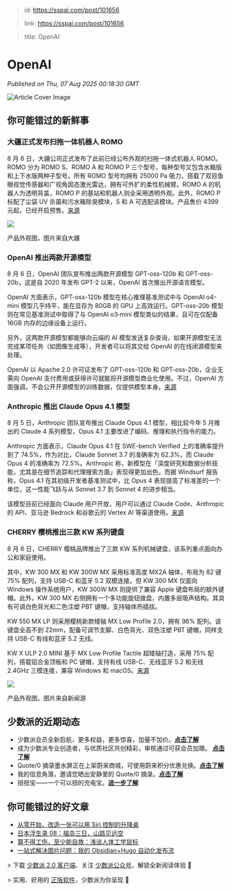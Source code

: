 > id: https://sspai.com/post/101656

> link: https://sspai.com/post/101656

> title: OpenAI

# OpenAI
_Published on Thu, 07 Aug 2025 00:18:30 GMT_

![Article Cover Image](https://cdnfile.sspai.com/07/08/2025/article/3f34567f-07a2-074d-5d1c-299bd96c2c59.jpeg)  

你可能错过的新鲜事
---------

### 大疆正式发布扫拖一体机器人 ROMO

8 月 6 日，大疆公司正式发布了此前已经公布外观的扫拖一体式机器人 ROMO。ROMO 分为 ROMO S、ROMO A 和 ROMO P 三个型号，每种型号又包含水箱版和上下水版两种子型号。所有 ROMO 型号均拥有 25000 Pa 吸力，搭载了双目鱼眼视觉传感器和广视角固态激光雷达，拥有可外扩的柔性机械臂。ROMO A 的机器人为透明背盖，ROMO P 的基站和机器人则全采用透明外观。此外，ROMO P 标配了尘袋 UV 杀菌和污水箱除臭模块，S 和 A 可选配该模块。产品售价 4399 元起，已经开启预售。[来源](https://www.romo.tech/cn/romo-p)

![](https://cdnfile.sspai.com/2025/08/07/article/1fc0316a7448a9e14828d0cdb696455d.jpeg?imageView2/2/w/1120/q/90/interlace/1/ignore-error/1/format/webp)

产品外观图，图片来自大疆

### OpenAI 推出两款开源模型

8 月 6 日，OpenAI 团队宣布推出两款开源模型 GPT-oss-120b 和 GPT-oss-20b，这是自 2020 年发布 GPT-2 以来，OpenAI 首次推出开源语言模型。

OpenAI 方面表示，GPT-oss-120b 模型在核心推理基准测试中与 OpenAI o4-mini 模型几乎持平，能在显存为 80GB 的 GPU 上高效运行。GPT-oss-20b 模型则在常见基准测试中取得了与 OpenAI o3‑mini 模型类似的结果，且可在仅配备 16GB 内存的边缘设备上运行。

另外，这两款开源模型都能够向云端的 AI 模型发送复杂查询，如果开源模型无法完成某项任务（如图像生成等），开发者可以将其交给 OpenAI 的在线闭源模型来处理。

OpenAI 以 Apache 2.0 许可证发布了 GPT-oss-120b 和 GPT-oss-20b，企业无需向 OpenAI 支付费用或获得许可就能将开源模型商业化使用。不过，OpenAI 方面强调，不会公开开源模型的训练数据，仅提供模型本身。[来源](https://m.ithome.com/html/873306.htm)

### Anthropic 推出 Claude Opus 4.1 模型

8 月 5 日，Anthropic 团队宣布推出 Claude Opus 4.1 模型，相比较今年 5 月推出的 Claude 4 系列模型，Opus 4.1 主要改进了编码、推理和执行指令的能力。

Anthropic 方面表示，Claude Opus 4.1 在 SWE-bench Verified 上的准确率提升到了 74.5%，作为对比，Claude Sonnet 3.7 的准确率为 62.3%，而 Claude Opus 4 的准确率为 72.5%。Anthropic 称，新模型在「深度研究和数据分析技能，尤其是在细节追踪和代理搜索方面」表现得更加出色。而据 Windsurf 报告称，Opus 4.1 在其初级开发者基准测试中，比 Opus 4 表现提高了标准差的一个单位，这一性能飞跃与从 Sonnet 3.7 到 Sonnet 4 的进步相当。

该模型目前已经面向 Claude 用户开放，用户可以通过 Claude Code、Anthropic 的 API、亚马逊 Bedrock 和谷歌云的 Vertex AI 等渠道使用。[来源](https://m.ithome.com/html/873303.htm)

### CHERRY 樱桃推出三款 KW 系列键盘

8 月 6 日，CHERRY 樱桃品牌推出了三款 KW 系列机械键盘，该系列重点面向办公和家庭使用。

其中，KW 300 MX 和 KW 300W MX 采用标准高度 MX2A 轴体，布局为 82 键 75% 配列，支持 USB-C 和蓝牙 5.2 双模连接。但 KW 300 MX 仅面向 Windows 操作系统用户，KW 300W MX 则提供了兼容 Apple 键盘布局的额外键帽。此外，KW 300 MX 右侧拥有一个多功能旋钮拨盘，内置多层吸声结构。其具有可调白色背光和二色注塑 PBT 键帽，支持轴体热插拔。

KW 550 MX LP 则采用樱桃新款矮轴 MX Low Profile 2.0，拥有 96% 配列。该键盘全高不到 22mm，配备可调节支脚、白色背光、双色注塑 PBT 键帽，同样支持 USB-C 有线和蓝牙 5.2 无线。

KW X ULP 2.0 MINI 基于 MX Low Profile Tactile 超矮轴打造，采用 75% 配列，搭载铝合金顶板和 PC 键帽，支持有线 USB-C、无线蓝牙 5.2 和无线 2.4GHz 三模连接，兼容 Windows 和 macOS。[来源](https://m.ithome.com/html/873360.htm)

![](https://cdnfile.sspai.com/2025/08/07/article/a14b266d748c1b3e1c6252bd52990791.jpeg?imageView2/2/w/1120/q/90/interlace/1/ignore-error/1/format/webp)

产品外观图，图片来自新闻源

少数派的近期动态
--------

-   少数派会员全新启航，更多权益，更多惊喜，加量不加价。[**点击了解**](https://sspai.com/post/101440)
-   成为少数派专业创造者，与优质社区共创精彩，审核通过可获会员加赠。 [**点击了解**](https://sspai.com/page/verified/)
-   Quote/0 摘录墨水屏正在上架蔚来商城，可使用蔚来积分优惠兑换。[**点击了解**](https://sspai.com/link?target=https%3A%2F%2Fl.nio.cn%2Fi2XiUXn)
-   我的信息角落，邀请您晒出安静里的 Quote/0 摘录。[**点击了解**](https://sspai.com/post/101517)
-   扭扭宝——一个可以扭的充电宝。[**进一步了解**](https://sspai.com/create/blacktime)

你可能错过的好文章
---------

-   [从零开始，改造一张可以用 Siri 控制的升降桌](https://sspai.com/prime/story/diy-a-siri-enabled-standing-desk) 
-   [日本浮生录 08：福岛三日，山路见远空](https://sspai.com/post/101579)
-   [算不得工伤，至少能自救：浅谈人体工学鼠标](https://sspai.com/post/69064)
-   [一站式解决图片问题：我的 Obsidian+Hugo 自动化发布流](https://sspai.com/post/101376)

\> 下载 [少数派 2.0 客户端](https://sspai.com/page/client)、关注 [少数派公众号](https://sspai.com/s/J71e)，解锁全新阅读体验 📰

\> 实用、好用的 [正版软件](https://sspai.com/mall)，少数派为你呈现 🚀
